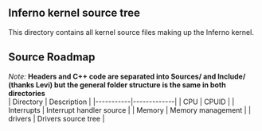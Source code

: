 Inferno kernel source tree
--------------------------

This directory contains all kernel source files making up
the Inferno kernel.

Source Roadmap
--------------
*Note:* **Headers and C++ code are separated into Sources/ and Include/
(thanks Levi) but the general folder structure is the same in both directories**
<br>
| Directory | Description |
|-----------|-------------|
| CPU | CPUID |
| Interrupts | Interrupt handler source | 
| Memory | Memory management |
| drivers | Drivers source tree |
